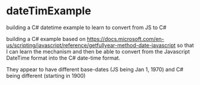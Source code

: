 # dateTimExample
building a C# datetime example to learn to convert from JS to C#

building a C# example based on https://docs.microsoft.com/en-us/scripting/javascript/reference/getfullyear-method-date-javascript
so that I can learn the mechanism and then be able to convert from the Javascript DateTime format into the C# date-time format.

They appear to have different base-dates (JS being Jan 1, 1970) and C# being different (starting in 1900)
